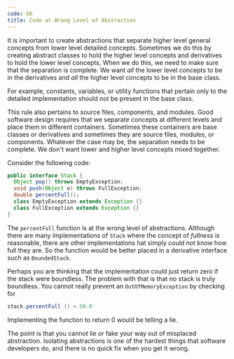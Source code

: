 ```yaml
---
code: G6
title: Code at Wrong Level of Abstraction
---
```

It is important to create abstractions that separate higher level general concepts from lower level detailed concepts.
Sometimes we do this by creating abstract classes to hold the higher level concepts and derivatives to hold the lower level concepts,
When we do this, we need to make sure that the separation is complete.
We want *all* the lower level concepts to be in the derivatives and *all* the higher level concepts to be in the base class.

For example, constants, variables, or utility functions that pertain only to the detailed implementation should not be present in the base class.

This rule also pertains to source files, components, and modules.
Good software design requires that we separate concepts at different levels and place them in different containers.
Sometimes these containers are base classes or derivatives and sometimes they are source files, modules, or components.
Whatever the case may be, the separation needs to be complete.
We don't want lower and higher level concepts mixed together.

Consider the following code:

```java
public interface Stack {
  Object pop() throws EmptyException;
  void push(Object o) throws FullException;
  double percentFull();
  class EmptyException extends Exception {}
  class FullException extends Exception {}
}
```

The `percentFull` function is at the wrong level of abstractions.
Although there are many implementations of `Stack` where the concept of *fullness* is reasonable, there are other implementations hat simply *could not know* how full they are.
So the function would be better placed in a derivative interface such as `BoundedStack`.

Perhaps you are thinking that the implementation could just return zero if the stack were boundless.
The problem with that is that no stack is truly boundless.
You cannot really prevent an `OutOfMemoryException` by checking for

```java
stack.percentFull () < 50.0
```

Implementing the function to return 0 would be telling a lie.

The point is that you cannot lie or fake your way out of misplaced abstraction.
Isolating abstractions is one of the hardest things that software developers do, and there is no quick fix when you get it wrong.